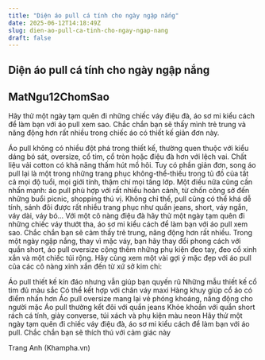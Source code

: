 ```yaml
---
title: "Diện áo pull cá tính cho ngày ngập nắng"
date: 2025-06-12T14:18:49Z
slug: dien-ao-pull-ca-tinh-cho-ngay-ngap-nang
draft: false
---
```


## Diện áo pull cá tính cho ngày ngập nắng

## MatNgu12ChomSao

Hãy thử một ngày tạm quên đi những chiếc váy điệu đà, áo sơ mi kiểu cách để làm bạn với áo pull xem sao. Chắc chắn bạn sẽ thấy mình trẻ trung và năng động hơn rất nhiều trong chiếc áo có thiết kế giản đơn này.
 
Áo pull không có nhiều đột phá trong thiết kế, thường quen thuộc với kiểu dáng bó sát, oversize, cổ tim, cổ tròn hoặc điệu đà hơn với lệch vai. Chất liệu vải cotton có khả năng thấm hút mồ hôi. Tuy có phần giản đơn, song áo pull lại là một trong những trang phục không-thể-thiếu trong tủ đồ của tất cả mọi độ tuổi, mọi giới tính, thậm chí mọi tầng lớp. Một điều nữa cũng cần nhấn mạnh: áo pull phù hợp với rất nhiều hoàn cảnh, từ chốn công sở đến những buổi picnic, shopping thú vị. Không chỉ thế, pull cũng có thể khá dễ tính, sánh đôi được rất nhiều trang phục như quần jeans, short, váy ngắn, váy dài, váy bó...
Với một cô nàng điệu đà hãy thử một ngày tạm quên đi những chiếc váy thướt tha, áo sơ mi kiểu cách để làm bạn với áo pull xem sao. Chắc chắn bạn sẽ cảm thấy trẻ trung, năng động hơn rất nhiều. Trong một ngày ngập nắng, thay vì mặc váy, bạn hãy thay đổi phong cách với quần short, áo pull oversize cộng thêm những phụ kiện đeo tay, đeo cổ xinh xắn và một chiếc túi rộng. 
Hãy cùng xem một vài gợi ý mặc đẹp với áo pull của các cô nàng xinh xắn đến từ xứ sở kim chi:
 
 
Áo pull thiết kế kín đáo nhưng vẫn giúp bạn quyến rũ
Những mẫu thiết kế cổ tim đủ màu sắc
Có thể kết hợp với chân váy maxi
Hàng khuy giúp cổ áo có điểm nhấn hơn
Áo pull oversize mang lại vẻ phóng khoáng, năng động cho người mặc
Áo pull thường kết đôi với quần jeans
Khỏe khoắn với quần short rách cá tính, giày converse, túi xách và phụ kiện màu neon
Hãy thử một ngày tạm quên đi chiếc váy điệu đà, áo sơ mi kiểu cách để làm bạn với áo pull. Chắc chắn bạn sẽ thích thú với cảm giác này

Trang Anh (Khampha.vn)